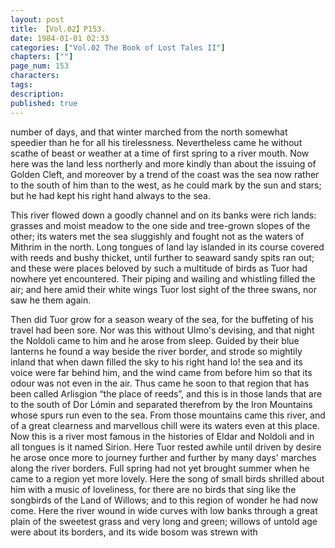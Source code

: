 ```yaml
---
layout: post
title: 【Vol.02】P153.
date: 1984-01-01 02:33
categories: ["Vol.02 The Book of Lost Tales II"]
chapters: [""]
page_num: 153
characters: 
tags: 
description: 
published: true
---
```


<p style="text-indent: 0;">
number of days, and that winter marched from the north somewhat speedier than he for all his tirelessness. Nevertheless came he without scathe of beast or weather at a time of first spring to a river mouth. Now here was the land less northerly and more kindly than about the issuing of Golden Cleft, and moreover by a trend of the coast was the sea now rather to the south of him than to the west, as he could mark by the sun and stars; but he had kept his right hand always to the sea.
</p>

This river flowed down a goodly channel and on its banks were rich lands: grasses and moist meadow to the one side and tree-grown slopes of the other; its waters met the sea sluggishly and fought not as the waters of Mithrim in the north. Long tongues of land lay islanded in its course covered with reeds and bushy thicket, until further to seaward sandy spits ran out; and these were places beloved by such a multitude of birds as Tuor had nowhere yet encountered. Their piping and wailing and whistling filled the air; and here amid their white wings Tuor lost sight of the three swans, nor saw he them again.

Then did Tuor grow for a season weary of the sea, for the buffeting of his travel had been sore. Nor was this without Ulmo's devising, and that night the Noldoli came to him and he arose from sleep. Guided by their blue lanterns he found a way beside the river border, and strode so mightily inland that when dawn filled the sky to his right hand lo! the sea and its voice were far behind him, and the wind came from before him so that its odour was not even in the air. Thus came he soon to that region that has been called Arlisgion “the place of reeds”, and this is in those lands that are to the south of Dor Lómin and separated therefrom by the Iron Mountains whose spurs run even to the sea. From those mountains came this river, and of a great clearness and marvellous chill were its waters even at this place. Now this is a river most famous in the histories of Eldar and Noldoli and in all tongues is it named Sirion. Here Tuor rested awhile until driven by desire he arose once more to journey further and further by many days' marches along the river borders. Full spring had not yet brought summer when he came to a region yet more lovely. Here the song of small birds shrilled about him with a music of loveliness, for there are no birds that sing like the songbirds of the Land of Willows; and to this region of wonder he had now come. Here the river wound in wide curves with low banks through a great plain of the sweetest grass and very long and green; willows of untold age were about its borders, and its wide bosom was strewn with

